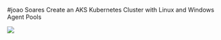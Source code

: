 #joao Soares
Create an AKS Kubernetes Cluster with Linux and Windows Agent Pools

<a href="https://azuredeploy.net/?repository=https://github.com/reguengos/aks-Hybrid-windowsLinux/" target="_blank">
    <img src="http://azuredeploy.net/deploybutton.png"/>
</a>